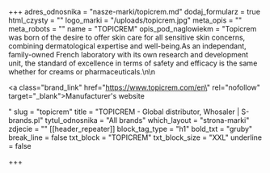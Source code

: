 +++
adres_odnosnika = "nasze-marki/topicrem.md"
dodaj_formularz = true
html_czysty = ""
logo_marki = "/uploads/topicrem.jpg"
meta_opis = ""
meta_robots = ""
name = "TOPICREM"
opis_pod_naglowiekm = "Topicrem was born of the desire to offer skin care for all sensitive skin concerns, combining dermatological expertise and well-being.As an independant, family-owned French laboratory with its own research and development unit, the standard of excellence in terms of safety and efficacy is the same whether for creams or pharmaceuticals.\n\n    <p><a class=\"brand_link\" href=\"https://www.topicrem.com/en\" rel=\"nofollow\" target=\"_blank\">Manufacturer's website</a></p>"
slug = "topicrem"
title = "TOPICREM - Global distributor, Whosaler | S-brands.pl"
tytul_odnosnika = "All brands"
which_layout = "strona-marki"
zdjecie = ""
[[header_repeater]]
block_tag_type = "h1"
bold_txt = "gruby"
break_line = false
txt_block = "TOPICREM"
txt_block_size = "XXL"
underline = false

+++
